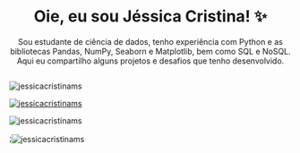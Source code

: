 
<h1 align="center"> Oie, eu sou Jéssica Cristina! ✨ </h1>



<p align="center"> Sou estudante de ciência de dados, tenho experiência com Python e as bibliotecas Pandas, NumPy, Seaborn e Matplotlib, bem como SQL e NoSQL. Aqui eu compartilho alguns projetos e desafios que tenho desenvolvido. </p>



<p><img align="center" ![image](https://github.com/jessicacristinams/jessicacristinams/assets/109877484/1a0e7d2a-f74b-44d1-8fe3-3d5355e31f6e) ![image](https://github.com/jessicacristinams/jessicacristinams/assets/109877484/5b5b31f0-8eb5-4267-b679-6961b858801c)  /></p>




<p align="left"> <img src="https://komarev.com/ghpvc/?username=jessicacristinams&label=Profile%20views&color= 0e75b6&style=flat" alt="jessicacristinams" /> </p>

<p align="left"> <a href="https://github.com/ryo-ma/github-profile-trophy"><img src ="https://github-profile-trophy.vercel.app/?username=jessicacristinams" alt="jessicacristinams" /></a> </p>



<p><img align=" esquerda" src="https://github-readme-stats.vercel.app/api/top-langs?username=jessicacristinams&show_icons=true&locale=en&layout=compact" alt="jessicacristinams" /></p>

<p>  ;<img align="center" src="https://github-readme-stats.vercel.app/api?username=jessicacristinams&show_icons=true&locale=en" alt="jessicacristinams" /></p>


